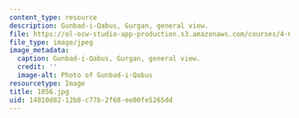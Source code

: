 ```yaml
---
content_type: resource
description: Gunbad-i-Qabus, Gurgan, general view.
file: https://ol-ocw-studio-app-production.s3.amazonaws.com/courses/4-614-religious-architecture-and-islamic-cultures-fall-2002/14810d8212b8c77b2f68ee00fe5265dd_1056.jpg
file_type: image/jpeg
image_metadata:
  caption: Gunbad-i-Qabus, Gurgan, general view.
  credit: ''
  image-alt: Photo of Gunbad-i-Qabus
resourcetype: Image
title: 1056.jpg
uid: 14810d82-12b8-c77b-2f68-ee00fe5265dd
---
```

